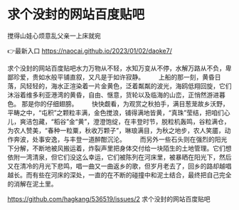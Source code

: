 # 求个没封的网站百度贴吧
搅得山娃心烦意乱父亲一上床就宛

👉最新入口 https://naocai.github.io/2023/01/02/daoke7/

求个没封的网站百度贴吧水力万物从不轻，水知万变从不停，水解万路从不负，卑鄙珍爱，贵如水般平铺直叙，又凡是于如许寂静。
　　上船的那一刻，黄昏日落，风轻轻的，海水正渲染着一片金黄色，泛着粼粼的波光，海鸥低翔回旋，它们沐浴着维多利亚港湾的黄昏，自由、惬意，货轮以及临海的山峦，正悄然游进暮色。
那是你的仔细翅膀。
　　快快觑看，为观赏之秋拍手，满目葱茏故乡沃野，平畴之中，“屯积”之颗粒丰满，金色搅浪，铺得满地皆黄，“真珠”莹结，把咱们心儿，爽洁包藏，“稻谷”金“黄”，澄澄饱绽，在丰登时节，脱粒机轰鸣，谷粒满仓，为农人赞美，“春种一粒粟，秋收万颗子”，琳琅满目，为秋之地步，农人笑靥，动作奔波，处事安逸，与丰登一道醉酣沉沦。
　　而另外一些石头则在强烈的阳光下分解，不断地被风搬运着，炸裂声里把身体交付给一块陌生的土地管理。它们想依附一湾清泉，但它们没这么幸运，它们被陈列在河床里，被暴晒在阳光下，然后又在清冷的月光下悲鸣，唱一曲又一曲返乡的歌，但岁月老去了，回乡的路却越唱越长。而有些在河床的深处，一直的在不断的碰撞中和泥土结合，最终把自己完全的消解在泥土里。

https://github.com/hagkang/536519/issues/2
求个没封的网站百度贴吧
